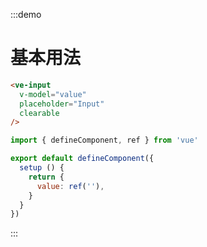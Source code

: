 :::demo

# 基本用法

```html
<ve-input
  v-model="value" 
  placeholder="Input"
  clearable
/>
```

```js
import { defineComponent, ref } from 'vue'

export default defineComponent({
  setup () {
    return {
      value: ref(''),
    }
  }
})
```

:::